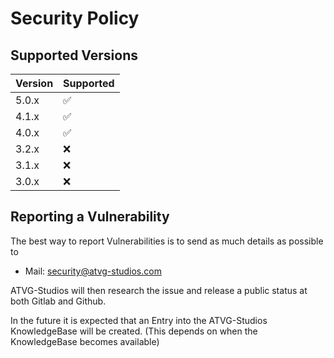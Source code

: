# Security Policy

## Supported Versions

| Version | Supported          |
| ------- | ------------------ |
| 5.0.x   | :white_check_mark: |
| 4.1.x   | :white_check_mark: |
| 4.0.x   | :white_check_mark: |
| 3.2.x   | :x:                |
| 3.1.x   | :x:                |
| 3.0.x   | :x:                |

## Reporting a Vulnerability

The best way to report Vulnerabilities is to send as much details as possible to

* Mail: [security@atvg-studios.com](mailto:security@atvg-studios.com)

ATVG-Studios will then research the issue and release a public status at both Gitlab and Github.

In the future it is expected that an Entry into the ATVG-Studios KnowledgeBase will be created.
(This depends on when the KnowledgeBase becomes available)